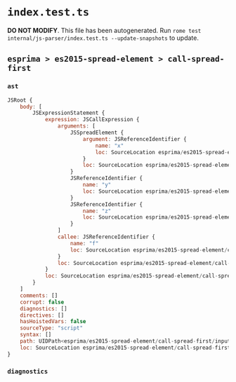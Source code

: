 # `index.test.ts`

**DO NOT MODIFY**. This file has been autogenerated. Run `rome test internal/js-parser/index.test.ts --update-snapshots` to update.

## `esprima > es2015-spread-element > call-spread-first`

### `ast`

```javascript
JSRoot {
	body: [
		JSExpressionStatement {
			expression: JSCallExpression {
				arguments: [
					JSSpreadElement {
						argument: JSReferenceIdentifier {
							name: "x"
							loc: SourceLocation esprima/es2015-spread-element/call-spread-first/input.js 1:5-1:6 (x)
						}
						loc: SourceLocation esprima/es2015-spread-element/call-spread-first/input.js 1:2-1:6
					}
					JSReferenceIdentifier {
						name: "y"
						loc: SourceLocation esprima/es2015-spread-element/call-spread-first/input.js 1:8-1:9 (y)
					}
					JSReferenceIdentifier {
						name: "z"
						loc: SourceLocation esprima/es2015-spread-element/call-spread-first/input.js 1:11-1:12 (z)
					}
				]
				callee: JSReferenceIdentifier {
					name: "f"
					loc: SourceLocation esprima/es2015-spread-element/call-spread-first/input.js 1:0-1:1 (f)
				}
				loc: SourceLocation esprima/es2015-spread-element/call-spread-first/input.js 1:0-1:13
			}
			loc: SourceLocation esprima/es2015-spread-element/call-spread-first/input.js 1:0-1:14
		}
	]
	comments: []
	corrupt: false
	diagnostics: []
	directives: []
	hasHoistedVars: false
	sourceType: "script"
	syntax: []
	path: UIDPath<esprima/es2015-spread-element/call-spread-first/input.js>
	loc: SourceLocation esprima/es2015-spread-element/call-spread-first/input.js 1:0-2:0
}
```

### `diagnostics`

```

```
